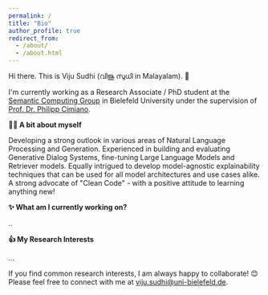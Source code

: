 ```yaml
---
permalink: /
title: "Bio"
author_profile: true
redirect_from: 
  - /about/
  - /about.html
---
```


Hi there. This is Viju Sudhi (വിജു സുധി in Malayalam). 👋

I'm currently working as a Research Associate / PhD student at the [Semantic Computing Group](https://www.uni-bielefeld.de/fakultaeten/technische-fakultaet/arbeitsgruppen/semantic-computing/) in Bielefeld University under the supervision of [Prof. Dr. Philipp Cimiano](https://www.uni-bielefeld.de/fakultaeten/technische-fakultaet/arbeitsgruppen/semantic-computing/team/philipp-cimiano/#comp_00005f3dd926_0000002992_051a).

**🧑‍💻 A bit about myself**

Developing a strong outlook in various areas of Natural Language Processing and Generation. Experienced in building and evaluating Generative Dialog Systems, fine-tuning Large Language Models and Retriever models. Equally intrigued to develop model-agnostic explainability techniques that can be used for all model architectures and use cases alike. A strong advocate of "Clean Code" - with a positive attitude to learning anything new!

**✨ What am I currently working on?** 

..

**👍 My Research Interests**

...

If you find common research interests, I am always happy to collaborate! 😊 
Please feel free to connect with me at [viju.sudhi@uni-bielefeld.de](mailto:viju.sudhi@uni-bielefeld.de).
